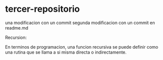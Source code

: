 # tercer-repositorio
una modificacion con un commit
segunda modificacion con un
commit en readme.md

Recursion:

En terminos de programacion,
una funcion recursiva se puede
definir como una rutina que se
llama a si misma directa o
indirectamente.